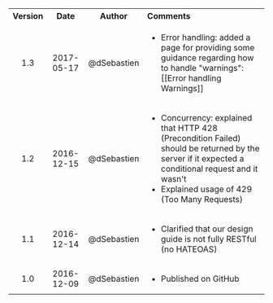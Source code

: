 <table>
  <tbody>
    <tr>
      <th align="center">Version</th>
      <th align="center">Date</th>
      <th align="center">Author</th>
      <th align="left">Comments</th>
    </tr>
    <tr>
      <td align="center">1.3</td>
      <td align="center">2017-05-17</td>
      <td align="center">@dSebastien</td>
      <td align="left">
        <ul>
          <li>Error handling: added a page for providing some guidance regarding how to handle "warnings": [[Error handling Warnings]]</li>
        </ul>
      </td>
    </tr>
    <tr>
      <td align="center">1.2</td>
      <td align="center">2016-12-15</td>
      <td align="center">@dSebastien</td>
      <td align="left">
        <ul>
          <li>Concurrency: explained that HTTP 428 (Precondition Failed) should be returned by the server if it expected a conditional request and it wasn't</li>
          <li>Explained usage of 429 (Too Many Requests)</li>
        </ul>
      </td>
    </tr>
    <tr>
      <td align="center">1.1</td>
      <td align="center">2016-12-14</td>
      <td align="center">@dSebastien</td>
      <td align="left">
          <ul>
            <li>Clarified that our design guide is not fully RESTful (no HATEOAS)</li>
          </ul>
      </td>
    </tr>
    <tr>
      <td align="center">1.0</td>
      <td align="center">2016-12-09</td>
      <td align="center">@dSebastien</td>
      <td align="left">
        <ul>
          <li>Published on GitHub</li>
        </ul>
      </td>
    </tr>
  </tbody>
</table>